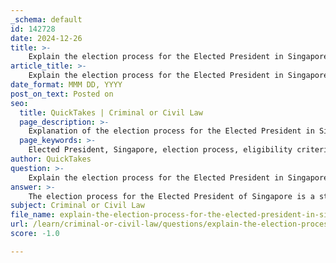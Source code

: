 ```yaml
---
_schema: default
id: 142728
date: 2024-12-26
title: >-
    Explain the election process for the Elected President in Singapore.
article_title: >-
    Explain the election process for the Elected President in Singapore.
date_format: MMM DD, YYYY
post_on_text: Posted on
seo:
  title: QuickTakes | Criminal or Civil Law
  page_description: >-
    Explanation of the election process for the Elected President in Singapore, including eligibility criteria, nomination process, campaign, voting, and declaration of results.
  page_keywords: >-
    Elected President, Singapore, election process, eligibility criteria, nomination, election campaign, voting process, results, term of office, democracy, governance
author: QuickTakes
question: >-
    Explain the election process for the Elected President in Singapore.
answer: >-
    The election process for the Elected President of Singapore is a structured and regulated procedure that ensures the selection of a qualified individual to serve as the ceremonial head of state. Here’s a detailed explanation of the process:\n\n### Eligibility Criteria\nTo be eligible to run for the office of the Elected President, candidates must meet specific criteria as outlined in the Constitution of Singapore. These include:\n\n1. **Citizenship**: The candidate must be a citizen of Singapore.\n2. **Age**: The candidate must be at least 45 years old on the nomination day.\n3. **Residency**: The candidate must have been a resident in Singapore for at least 10 years in aggregate prior to the nomination day. This does not need to be a continuous period.\n4. **Language Proficiency**: The candidate must be able to speak and, unless incapacitated, read and write in one of the four official languages of Singapore (English, Malay, Mandarin, or Tamil) with sufficient proficiency to participate in Parliamentary proceedings.\n5. **Qualifications**: The candidate must not be disqualified under Article 45 of the Constitution, which includes various grounds such as bankruptcy or criminal convictions.\n\n### Nomination Process\nThe election process begins with the nomination of candidates. This occurs on a designated nomination day, where individuals who meet the eligibility criteria can submit their nomination papers. Each candidate must also secure the support of a certain number of electors (usually a minimum number of signatures from registered voters) to validate their candidacy.\n\n### Election Campaign\nOnce the candidates are nominated, they enter the election campaign phase. During this period, candidates engage with the public to present their platforms and vision for the presidency. Campaigning is regulated to ensure fairness and transparency, with guidelines set by the Elections Department.\n\n### Voting Process\nThe election is conducted by popular vote, where registered voters in Singapore cast their ballots for their preferred candidate. The voting system used is a first-past-the-post system, meaning that the candidate who receives the most votes in the election is declared the winner.\n\n### Declaration of Results\nAfter the voting concludes, the results are counted and announced by the Elections Department. The candidate with the highest number of votes is declared the Elected President of Singapore.\n\n### Term of Office\nThe Elected President serves a term of six years and may be re-elected for subsequent terms, provided they continue to meet the eligibility criteria.\n\n### Conclusion\nThe election of the Elected President in Singapore is a significant democratic process that ensures that the head of state is chosen by the people, while also maintaining stringent eligibility requirements to uphold the integrity of the office. This process reflects Singapore's commitment to democratic governance and the rule of law.
subject: Criminal or Civil Law
file_name: explain-the-election-process-for-the-elected-president-in-singapore.md
url: /learn/criminal-or-civil-law/questions/explain-the-election-process-for-the-elected-president-in-singapore
score: -1.0

---
```


&nbsp;